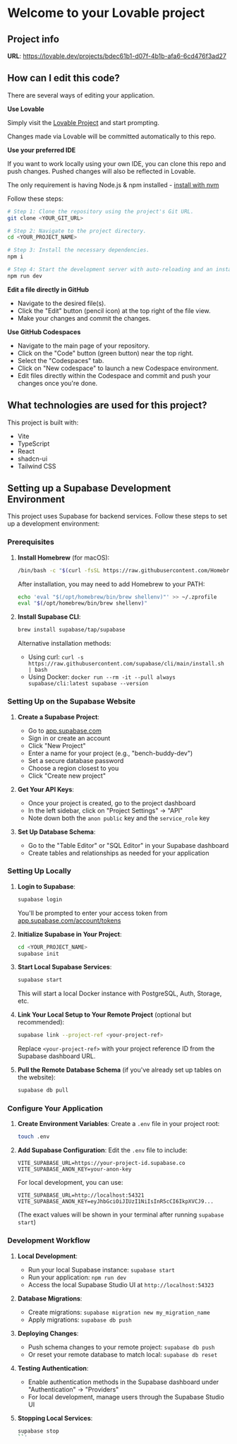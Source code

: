 # Welcome to your Lovable project

## Project info

**URL**: https://lovable.dev/projects/bdec61b1-d07f-4b1b-afa6-6cd476f3ad27

## How can I edit this code?

There are several ways of editing your application.

**Use Lovable**

Simply visit the [Lovable Project](https://lovable.dev/projects/bdec61b1-d07f-4b1b-afa6-6cd476f3ad27) and start prompting.

Changes made via Lovable will be committed automatically to this repo.

**Use your preferred IDE**

If you want to work locally using your own IDE, you can clone this repo and push changes. Pushed changes will also be reflected in Lovable.

The only requirement is having Node.js & npm installed - [install with nvm](https://github.com/nvm-sh/nvm#installing-and-updating)

Follow these steps:

```sh
# Step 1: Clone the repository using the project's Git URL.
git clone <YOUR_GIT_URL>

# Step 2: Navigate to the project directory.
cd <YOUR_PROJECT_NAME>

# Step 3: Install the necessary dependencies.
npm i

# Step 4: Start the development server with auto-reloading and an instant preview.
npm run dev
```

**Edit a file directly in GitHub**

- Navigate to the desired file(s).
- Click the "Edit" button (pencil icon) at the top right of the file view.
- Make your changes and commit the changes.

**Use GitHub Codespaces**

- Navigate to the main page of your repository.
- Click on the "Code" button (green button) near the top right.
- Select the "Codespaces" tab.
- Click on "New codespace" to launch a new Codespace environment.
- Edit files directly within the Codespace and commit and push your changes once you're done.

## What technologies are used for this project?

This project is built with:

- Vite
- TypeScript
- React
- shadcn-ui
- Tailwind CSS

## Setting up a Supabase Development Environment

This project uses Supabase for backend services. Follow these steps to set up a development environment:

### Prerequisites

1. **Install Homebrew** (for macOS):
   ```sh
   /bin/bash -c "$(curl -fsSL https://raw.githubusercontent.com/Homebrew/install/HEAD/install.sh)"
   ```
   
   After installation, you may need to add Homebrew to your PATH:
   ```sh
   echo 'eval "$(/opt/homebrew/bin/brew shellenv)"' >> ~/.zprofile
   eval "$(/opt/homebrew/bin/brew shellenv)"
   ```

2. **Install Supabase CLI**:
   ```sh
   brew install supabase/tap/supabase
   ```
   
   Alternative installation methods:
   - Using curl: `curl -s https://raw.githubusercontent.com/supabase/cli/main/install.sh | bash`
   - Using Docker: `docker run --rm -it --pull always supabase/cli:latest supabase --version`

### Setting Up on the Supabase Website

1. **Create a Supabase Project**:
   - Go to [app.supabase.com](https://app.supabase.com/)
   - Sign in or create an account
   - Click "New Project"
   - Enter a name for your project (e.g., "bench-buddy-dev")
   - Set a secure database password
   - Choose a region closest to you
   - Click "Create new project"

2. **Get Your API Keys**:
   - Once your project is created, go to the project dashboard
   - In the left sidebar, click on "Project Settings" → "API"
   - Note down both the `anon public` key and the `service_role` key

3. **Set Up Database Schema**:
   - Go to the "Table Editor" or "SQL Editor" in your Supabase dashboard
   - Create tables and relationships as needed for your application

### Setting Up Locally

1. **Login to Supabase**:
   ```sh
   supabase login
   ```
   You'll be prompted to enter your access token from [app.supabase.com/account/tokens](https://app.supabase.com/account/tokens)

2. **Initialize Supabase in Your Project**:
   ```sh
   cd <YOUR_PROJECT_NAME>
   supabase init
   ```

3. **Start Local Supabase Services**:
   ```sh
   supabase start
   ```
   This will start a local Docker instance with PostgreSQL, Auth, Storage, etc.

4. **Link Your Local Setup to Your Remote Project** (optional but recommended):
   ```sh
   supabase link --project-ref <your-project-ref>
   ```
   Replace `<your-project-ref>` with your project reference ID from the Supabase dashboard URL.

5. **Pull the Remote Database Schema** (if you've already set up tables on the website):
   ```sh
   supabase db pull
   ```

### Configure Your Application

1. **Create Environment Variables**:
   Create a `.env` file in your project root:
   ```sh
   touch .env
   ```

2. **Add Supabase Configuration**:
   Edit the `.env` file to include:
   ```
   VITE_SUPABASE_URL=https://your-project-id.supabase.co
   VITE_SUPABASE_ANON_KEY=your-anon-key
   ```

   For local development, you can use:
   ```
   VITE_SUPABASE_URL=http://localhost:54321
   VITE_SUPABASE_ANON_KEY=eyJhbGciOiJIUzI1NiIsInR5cCI6IkpXVCJ9...
   ```
   (The exact values will be shown in your terminal after running `supabase start`)

### Development Workflow

1. **Local Development**:
   - Run your local Supabase instance: `supabase start`
   - Run your application: `npm run dev`
   - Access the local Supabase Studio UI at `http://localhost:54323`

2. **Database Migrations**:
   - Create migrations: `supabase migration new my_migration_name`
   - Apply migrations: `supabase db push`

3. **Deploying Changes**:
   - Push schema changes to your remote project: `supabase db push`
   - Or reset your remote database to match local: `supabase db reset`

4. **Testing Authentication**:
   - Enable authentication methods in the Supabase dashboard under "Authentication" → "Providers"
   - For local development, manage users through the Supabase Studio UI

5. **Stopping Local Services**:
   ```sh
   supabase stop
   ``'

